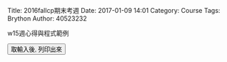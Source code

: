 Title: 2016fallcp期末考週
Date: 2017-01-09 14:01
Category: Course
Tags: Brython
Author: 40523232

<!-- 導入 Brython 標準程式庫 -->
<script type="text/javascript" 
    src="https://cdn.rawgit.com/brython-dev/brython/master/www/src/brython_dist.js">
</script>

<!-- 啟動 Brython -->
<script>
window.onload=function(){
brython(1);
}
</script>

w15週心得與程式範例

<script type="text/python3">
from browser import document
from browser import alert

def get_input(ev):
    the_input= input("請輸入")
    alert("輸入為:"+str(the_input))


document['ch01'].bind('click',get_input)
</script>
<p><button id="ch01">取輸入後, 列印出來</button></p>